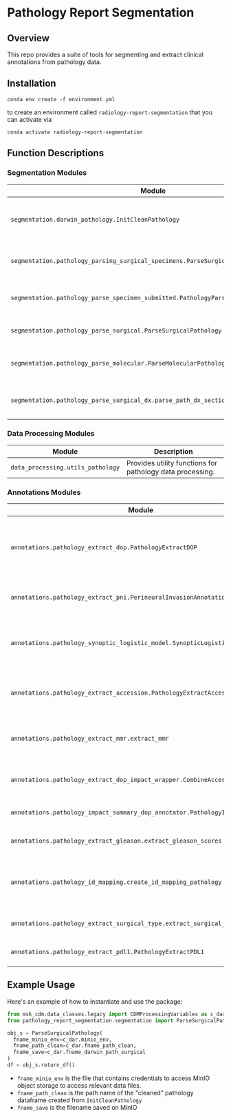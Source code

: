 # Pathology Report Segmentation

## Overview

This repo provides a suite of tools for segmenting and extract clinical annotations from pathology data. 

## Installation
```
conda env create -f environment.yml
```


to create an environment called `radiology-report-segmentation` that you can activate via

```
conda activate radiology-report-segmentation
```


## Function Descriptions

### Segmentation Modules

| Module                                                                                         | Description                                        |
|------------------------------------------------------------------------------------------------|----------------------------------------------------|
| `segmentation.darwin_pathology.InitCleanPathology`                                           | Contains general pathology processing utilities.   |
| `segmentation.pathology_parsing_surgical_specimens.ParseSurgicalPathologySpecimens`          | Handles the parsing of surgical specimens.         |
| `segmentation.pathology_parse_specimen_submitted.PathologyParseSpecSubmitted`                | Deals with submitted specimen data.                |
| `segmentation.pathology_parse_surgical.ParseSurgicalPathology`                               | Processes surgical specimens.                      |
| `segmentation.pathology_parse_molecular.ParseMolecularPathology`                              | Parses molecular pathology data.                   |
| `segmentation.pathology_parse_surgical_dx.parse_path_dx_section`                              | Parses surgical diagnosis data.                    |

### Data Processing Modules

| Module                        | Description                                             |
|-------------------------------|---------------------------------------------------------|
| `data_processing.utils_pathology` | Provides utility functions for pathology data processing. |

### Annotations Modules

| Module                                                                                         | Description                                              |
|------------------------------------------------------------------------------------------------|----------------------------------------------------------|
| `annotations.pathology_extract_dop.PathologyExtractDOP`                                      | Extracts date of procedure (DOP) of MSK-IMPACT specimens |
| `annotations.pathology_extract_pni.PerineuralInvasionAnnotation`                            | Extracts perineural invasion (PNI) data.                 |
| `annotations.pathology_synoptic_logistic_model.SynopticLogisticModel`                       | Contains a logistic model for synoptic pathology data.   |
| `annotations.pathology_extract_accession.PathologyExtractAccession`                         | Extracts pathology report accession numbers.             |
| `annotations.pathology_extract_mmr.extract_mmr`                                               | Extracts mismatch repair (MMR) data.                     |
| `annotations.pathology_extract_dop_impact_wrapper.CombineAccessionDOPImpact`                 | Wrapper for DOP impact extraction.                       |
| `annotations.pathology_impact_summary_dop_annotator.PathologyImpactDOPAnno`                 | Annotates DOP impact summaries.                          |
| `annotations.pathology_extract_gleason.extract_gleason_scores`                              | Extracts Gleason scores.                                 |
| `annotations.pathology_id_mapping.create_id_mapping_pathology`                              | Maps MRNs to MSK-IMPACT patient and sample IDs           |
| `annotations.pathology_extract_surgical_type.extract_surgical_type_data`                    | Extracts surgical type data.                             |
| `annotations.pathology_extract_pdl1.PathologyExtractPDL1`                                    | Extracts PD-L1 data.                                     |

## Example Usage
Here's an example of how to instantiate and use the package:

```python
from msk_cdm.data_classes.legacy import CDMProcessingVariables as c_dar
from pathology_report_segmentation.segmentation import ParseSurgicalPathology

obj_s = ParseSurgicalPathology(
  fname_minio_env=c_dar.minio_env,
  fname_path_clean=c_dar.fname_path_clean,
  fname_save=c_dar.fname_darwin_path_surgical
)
df = obj_s.return_df()


```

- `fname_minio_env` is the file that contains credentials to access MinIO object storage to access relevant data files. 
- `fname_path_clean` is the path name of the "cleaned" pathology dataframe created from `InitCleanPathology`
- `fname_save` is the filename saved on MinIO
